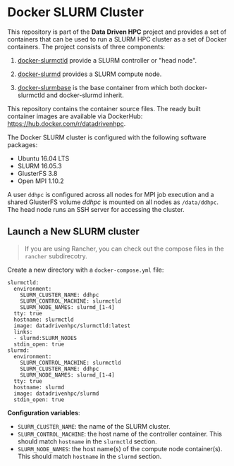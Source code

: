 # Docker SLURM Cluster

This repository is part of the **Data Driven HPC** project and provides a set of
containers that can be used to run a SLURM HPC cluster as a set of Docker
containers. The project consists of three components:

1. [docker-slurmctld](https://github.com/datadrivenhpc/docker-slurmctld) provide
a SLURM controller or "head node".

2. [docker-slurmd](https://github.com/datadrivenhpc/docker-slurmd) provides a
SLURM compute node.

3. [docker-slurmbase](https://github.com/datadrivenhpc/docker-slurmctld) is the
base container from which both docker-slurmctld and docker-slurmd inherit.

This repository contains the container source files. The ready built container
images are available via DockerHub: https://hub.docker.com/r/datadrivenhpc.

The Docker SLURM cluster is configured with the following software packages:

- Ubuntu 16.04 LTS
- SLURM 16.05.3
- GlusterFS 3.8
- Open MPI 1.10.2

A user `ddhpc` is configured across all nodes for MPI job execution and a shared
GlusterFS volume *ddhpc* is mounted on all nodes as `/data/ddhpc`. The head node
runs an SSH server for accessing the cluster.

## Launch a New SLURM cluster

> If you are using Rancher, you can check out the compose files in the
> `rancher` subdirecotry.  

Create a new directory with a `docker-compose.yml` file:

```
slurmctld:
  environment:
    SLURM_CLUSTER_NAME: ddhpc
    SLURM_CONTROL_MACHINE: slurmctld
    SLURM_NODE_NAMES: slurmd_[1-4]
  tty: true
  hostname: slurmctld
  image: datadrivenhpc/slurmctld:latest
  links:
  - slurmd:SLURM_NODES
  stdin_open: true
slurmd:
  environment:
    SLURM_CONTROL_MACHINE: slurmctld
    SLURM_CLUSTER_NAME: ddhpc
    SLURM_NODE_NAMES: slurmd_[1-4]
  tty: true
  hostname: slurmd
  image: datadrivenhpc/slurmd
  stdin_open: true
  ```

**Configuration variables**:

  * `SLURM_CLUSTER_NAME`: the name of the SLURM cluster.
  * `SLURM_CONTROL_MACHINE`: the host name of the controller container. This should match `hostname` in the `slurmctld` section.
  * `SLURM_NODE_NAMES`: the host name(s) of the compute node container(s). This should match `hostname` in the `slurmd` section.
